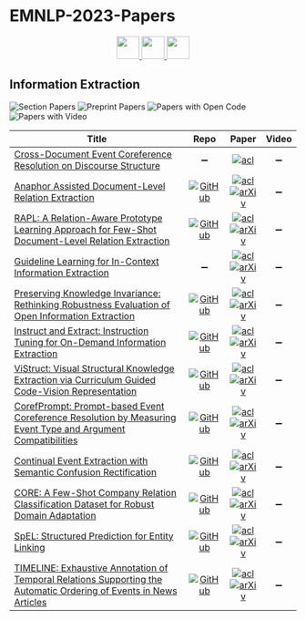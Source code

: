 # EMNLP-2023-Papers

<div align="center">
    <a href="https://github.com/DmitryRyumin/EMNLP-2023-Papers/blob/main/sections/industry-track.md">
        <img src="https://cdn.jsdelivr.net/gh/DmitryRyumin/NewEraAI-Papers@main/images/left.svg" width="40" alt="" />
    </a>
    <a href="https://github.com/DmitryRyumin/EMNLP-2023-Papers/">
        <img src="https://cdn.jsdelivr.net/gh/DmitryRyumin/NewEraAI-Papers@main/images/home.svg" width="40" alt="" />
    </a>
    <a href="https://github.com/DmitryRyumin/EMNLP-2023-Papers/blob/main/sections/machine-translation.md">
        <img src="https://cdn.jsdelivr.net/gh/DmitryRyumin/NewEraAI-Papers@main/images/right.svg" width="40" alt="" />
    </a>
</div>

## Information Extraction

![Section Papers](https://img.shields.io/badge/Section%20Papers-12-42BA16) ![Preprint Papers](https://img.shields.io/badge/Preprint%20Papers-11-b31b1b) ![Papers with Open Code](https://img.shields.io/badge/Papers%20with%20Open%20Code-10-1D7FBF) ![Papers with Video](https://img.shields.io/badge/Papers%20with%20Video-0-FF0000)

<!-- 125, 172 -->
| **Title** | **Repo** | **Paper** | **Video** |
|-----------|:--------:|:---------:|:---------:|
| [Cross-Document Event Coreference Resolution on Discourse Structure](https://aclanthology.org/2023.emnlp-main.294.pdf) | :heavy_minus_sign: | [![acl](https://img.shields.io/badge/pdf-ACL%20Anthology-CBCBCC.svg)](https://aclanthology.org/2023.emnlp-main.294) | :heavy_minus_sign: |
| [Anaphor Assisted Document-Level Relation Extraction](https://aclanthology.org/2023.emnlp-main.955) | [![GitHub](https://img.shields.io/github/stars/BurgerBurgerBurger/AA)](https://github.com/BurgerBurgerBurger/AA) | [![acl](https://img.shields.io/badge/pdf-ACL%20Anthology-CBCBCC.svg)](https://aclanthology.org/2023.emnlp-main.955.pdf) <br /> [![arXiv](https://img.shields.io/badge/arXiv-2310.18604-b31b1b.svg)](http://arxiv.org/abs/2310.18604) | :heavy_minus_sign: |
| [RAPL: A Relation-Aware Prototype Learning Approach for Few-Shot Document-Level Relation Extraction](https://aclanthology.org/2023.emnlp-main.316) | [![GitHub](https://img.shields.io/github/stars/THU-BPM/RAPL)](https://github.com/THU-BPM/RAPL) | [![acl](https://img.shields.io/badge/pdf-ACL%20Anthology-CBCBCC.svg)](https://aclanthology.org/2023.emnlp-main.316.pdf) <br /> [![arXiv](https://img.shields.io/badge/arXiv-2310.15743-b31b1b.svg)](http://arxiv.org/abs/2310.15743) | :heavy_minus_sign: |
| [Guideline Learning for In-Context Information Extraction](https://aclanthology.org/2023.emnlp-main.950) | :heavy_minus_sign: | [![acl](https://img.shields.io/badge/pdf-ACL%20Anthology-CBCBCC.svg)](https://aclanthology.org/2023.emnlp-main.950.pdf) <br /> [![arXiv](https://img.shields.io/badge/arXiv-2310.05066-b31b1b.svg)](http://arxiv.org/abs/2310.05066) | :heavy_minus_sign: |
| [Preserving Knowledge Invariance: Rethinking Robustness Evaluation of Open Information Extraction](https://aclanthology.org/2023.emnlp-main.360) | [![GitHub](https://img.shields.io/github/stars/qijimrc/ROBUST)](https://github.com/qijimrc/ROBUST) | [![acl](https://img.shields.io/badge/pdf-ACL%20Anthology-CBCBCC.svg)](https://aclanthology.org/2023.emnlp-main.360.pdf) <br /> [![arXiv](https://img.shields.io/badge/arXiv-2305.13981-b31b1b.svg)](http://arxiv.org/abs/2305.13981) | :heavy_minus_sign: |
| [Instruct and Extract: Instruction Tuning for On-Demand Information Extraction](https://aclanthology.org/2023.emnlp-main.620) | [![GitHub](https://img.shields.io/github/stars/yzjiao/On-Demand-IE)](https://github.com/yzjiao/On-Demand-IE) | [![acl](https://img.shields.io/badge/pdf-ACL%20Anthology-CBCBCC.svg)](https://aclanthology.org/2023.emnlp-main.620.pdf) <br /> [![arXiv](https://img.shields.io/badge/arXiv-2310.16040-b31b1b.svg)](http://arxiv.org/abs/2310.16040) | :heavy_minus_sign: |
| [ViStruct: Visual Structural Knowledge Extraction via Curriculum Guided Code-Vision Representation](https://aclanthology.org/2023.emnlp-main.824) | [![GitHub](https://img.shields.io/github/stars/Yangyi-Chen/vi-struct)](https://github.com/Yangyi-Chen/vi-struct) | [![acl](https://img.shields.io/badge/pdf-ACL%20Anthology-CBCBCC.svg)](https://aclanthology.org/2023.emnlp-main.824.pdf) <br /> [![arXiv](https://img.shields.io/badge/arXiv-2311.13258-b31b1b.svg)](http://arxiv.org/abs/2311.13258) | :heavy_minus_sign: |
| [CorefPrompt: Prompt-based Event Coreference Resolution by Measuring Event Type and Argument Compatibilities](https://aclanthology.org/2023.emnlp-main.954) | [![GitHub](https://img.shields.io/github/stars/jsksxs360/prompt-event-coref-emnlp2023)](https://github.com/jsksxs360/prompt-event-coref-emnlp2023) | [![acl](https://img.shields.io/badge/pdf-ACL%20Anthology-CBCBCC.svg)](https://aclanthology.org/2023.emnlp-main.954.pdf) <br /> [![arXiv](https://img.shields.io/badge/arXiv-2310.14512-b31b1b.svg)](http://arxiv.org/abs/2310.14512) | :heavy_minus_sign: |
| [Continual Event Extraction with Semantic Confusion Rectification](https://aclanthology.org/2023.emnlp-main.732) | [![GitHub](https://img.shields.io/github/stars/nju-websoft/SCR)](https://github.com/nju-websoft/SCR) | [![acl](https://img.shields.io/badge/pdf-ACL%20Anthology-CBCBCC.svg)](https://aclanthology.org/2023.emnlp-main.732.pdf) <br /> [![arXiv](https://img.shields.io/badge/arXiv-2310.15470-b31b1b.svg)](http://arxiv.org/abs/2310.15470) | :heavy_minus_sign: |
| [CORE: A Few-Shot Company Relation Classification Dataset for Robust Domain Adaptation](https://aclanthology.org/2023.emnlp-main.722) | [![GitHub](https://img.shields.io/github/stars/pnborchert/CORE)](https://github.com/pnborchert/CORE) | [![acl](https://img.shields.io/badge/pdf-ACL%20Anthology-CBCBCC.svg)](https://aclanthology.org/2023.emnlp-main.722.pdf) <br /> [![arXiv](https://img.shields.io/badge/arXiv-2310.12024-b31b1b.svg)](http://arxiv.org/abs/2310.12024) | :heavy_minus_sign: |
| [SpEL: Structured Prediction for Entity Linking](https://aclanthology.org/2023.emnlp-main.686) | [![GitHub](https://img.shields.io/github/stars/shavarani/SpEL)](https://github.com/shavarani/SpEL) | [![acl](https://img.shields.io/badge/pdf-ACL%20Anthology-CBCBCC.svg)](https://aclanthology.org/2023.emnlp-main.686.pdf) <br /> [![arXiv](https://img.shields.io/badge/arXiv-2310.14684-b31b1b.svg)](http://arxiv.org/abs/2310.14684) | :heavy_minus_sign: |
| [TIMELINE: Exhaustive Annotation of Temporal Relations Supporting the Automatic Ordering of Events in News Articles](https://aclanthology.org/2023.emnlp-main.1016) | [![GitHub](https://img.shields.io/github/stars/Alsayyahi/TIMELINE)](https://github.com/Alsayyahi/TIMELINE) | [![acl](https://img.shields.io/badge/pdf-ACL%20Anthology-CBCBCC.svg)](https://aclanthology.org/2023.emnlp-main.1016.pdf) <br /> [![arXiv](https://img.shields.io/badge/arXiv-2310.17802-b31b1b.svg)](http://arxiv.org/abs/2310.17802) | :heavy_minus_sign: |
